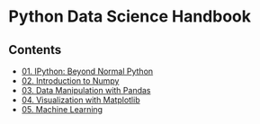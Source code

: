 <!--
Filename: 	note.md
Project: 	/Users/shume/Developer/DataScience/PythonDataScienceHandbook
Author: 	shumez <https://github.com/shumez>
Created: 	2019-03-29 12:32:7
Modified: 	2019-05-27 15:04:19
-----
Copyright (c) 2019 shumez
-->

# Python Data Science Handbook

## Contents

* [01. IPython: Beyond Normal Python][01]
* [02. Introduction to Numpy][02]
* [03. Data Manipulation with Pandas][03]
* [04. Visualization with Matplotlib][04]
* [05. Machine Learning][05]






[01]: 01/
[02]: 02/
[03]: 03/
[04]: 04/
[05]: 05/

<!-- <style type="text/css">
	img{width: 50%; float: right;}
</style> -->